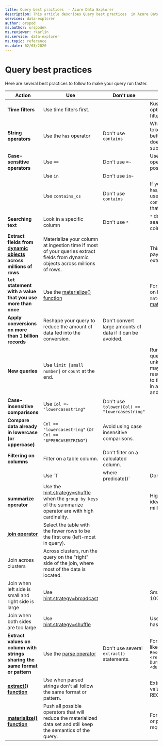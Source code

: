 ```yaml
---
title: Query best practices  - Azure Data Explorer
description: This article describes Query best practices  in Azure Data Explorer.
services: data-explorer
author: orspod
ms.author: orspodek
ms.reviewer: rkarlin
ms.service: data-explorer
ms.topic: reference
ms.date: 02/03/2020
---
```

# Query best practices

Here are several best practices to follow to make your query run faster.

|Action  |Use  |Don't use  |Notes  |
|---------|---------|---------|---------|
| **Time filters** | Use time filters first. ||Kusto is highly optimized to use time filters.| 
|**String operators**      | Use the `has` operator     | Don't use `contains`     | When looking for full tokens, `has` works better, since it doesn't look for substrings.   |
|**Case-sensitive operators**     |  Use `==`       | Don't use  `=~`       |  Use case-sensitive operators when possible.       |
| | Use `in` | Don't use `in~`|
|  | Use `contains_cs`         | Don't use `contains`        | If you can use `has`/`has_cs` and not use `contains`/`contains_cs`, that's even better. |
| **Searching text**    |    Look in a specific column     |    Don't use  `*`    |   `*` does a full text search across all columns.    |
| **Extract fields from [dynamic objects](./scalar-data-types/dynamic.md) across millions of rows**    |  Materialize your column at ingestion time if most of your queries extract fields from dynamic objects across millions of rows.      |         | This way, you'll only pay once for column extraction.    |
| **`let` statement with a value that you use more than once** | Use the [materialize() function](./materializefunction.md) |  |   For more information on how to use `materialize()`, see [materialize()](materializefunction.md).|
| **Apply conversions on more than 1 billion records**| Reshape your query to reduce the amount of data fed into the conversion.| Don't convert large amounts of data if it can be avoided. | |
| **New queries** | Use `limit [small number]` or `count` at the end. | |     Running unbound queries over unknown data sets may yield GBs of results to be returned to the client, resulting in a slow response and a busy cluster.|
| **Case-insensitive comparisons** | Use `Col =~ "lowercasestring"` | Don't use `tolower(Col) == "lowercasestring"` |
| **Compare data already in lowercase (or uppercase)** | `Col == "lowercasestring"` (or `Col == "UPPERCASESTRING"`) | Avoid using case insensitive comparisons.||
| **Filtering on columns** |  Filter on a table column.|Don't filter on a calculated column. | |
| | Use `T | where predicate(<expression>)` | Don't use `T | extend _value = <expression> | where predicate(_value)` ||
| **summarize operator** |  Use the [hint.strategy=shuffle](./shufflequery.md) when the `group by keys` of the summarize operator are with high cardinality. | | High cardinality is ideally above 1 million.|
|**[join operator](./joinoperator.md)** | Select the table with the fewer rows to be the first one (left-most in query). ||
| Join across clusters |Across clusters, run the query on the "right" side of the join, where most of the data is located. ||
|Join when left side is small and right side is large | Use [hint.strategy=broadcast](./broadcastjoin.md) || Small refers to up to 100,000 records. |
|Join when both sides are too large | Use [hint.strategy=shuffle](./shufflequery.md) || Use when the join key has high cardinality.|
|**Extract values on column with strings sharing the same format or pattern**|  Use the [parse operator](./parseoperator.md) | Don't use several `extract()` statements.  | For example, values like `"Time = <time>, ResourceId = <resourceId>, Duration = <duration>, ...."`
|**[extract() function](./extractfunction.md)**| Use when parsed strings don't all follow the same format or pattern.| |Extract the required values by using a REGEX.|
| **[materialize() function](./materializefunction.md)** | Push all possible operators that will reduce the materialized data set and still keep the semantics of the query. | |For example, filters, or project only required columns.
